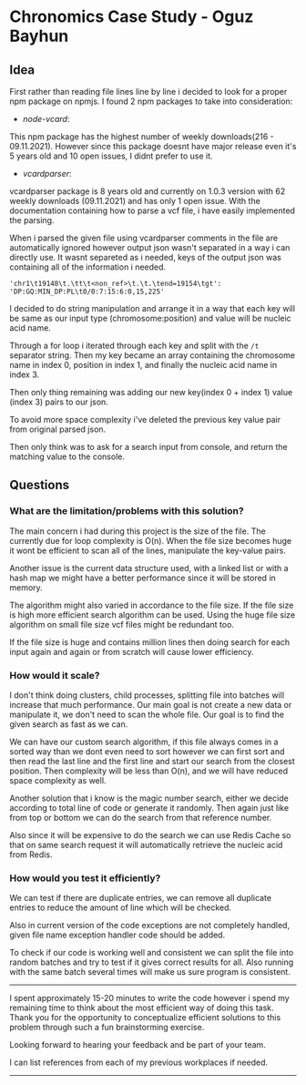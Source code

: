 # Chronomics Case Study - Oguz Bayhun

## Idea

First rather than reading file lines line by line i decided to look for a proper npm package on npmjs. I found 2 npm packages to take into consideration:
- *node-vcard*:

This npm package has the highest number of weekly downloads(216 - 09.11.2021). However since this package doesnt have major release even it's 5 years old and 10 open issues, I didnt prefer to use it.  

- *vcardparser*:

vcardparser package is 8 years old and currently on 1.0.3 version with 62 weekly downloads (09.11.2021) and has only 1 open issue. With the documentation containing how to parse a vcf file, i have easily implemented the parsing. 

When i parsed the given file using vcardparser comments in the file are automatically ignored however output json wasn't separated in a way i can directly use. It wasnt separeted as i needed, keys of the output json was containing all of the information i needed. 

`'chr1\t19148\t.\tt\t<non_ref>\t.\t.\tend=19154\tgt': 'DP:GQ:MIN_DP:PL\t0/0:7:15:6:0,15,225'`

I decided to do string manipulation and arrange it in a way that each key will be same as our input type (chromosome:position) and value will be nucleic acid name. 

Through a for loop i iterated through each key and split with the `/t` separator string. Then my key became an array containing the chromosome name in index 0, position in index 1, and finally the nucleic acid name in index 3.

Then only thing remaining was adding our new key(index 0 + index 1) value (index 3) pairs to our json. 

To avoid more space complexity i've deleted the previous key value pair from original parsed json. 

Then only think was to ask for a search input from console, and return the matching value to the console. 

## Questions

### What are the limitation/problems with this solution?

The main concern i had during this project is the size of the file. The currently due for loop complexity is O(n). When the file size becomes huge it wont be efficient to scan all of the lines, manipulate the key-value pairs.

Another issue is the current data structure used, with a linked list or with a hash map we might have a better performance since it will be stored in memory. 

The algorithm might also varied in accordance to the file size. If the file size is high more efficient search algorithm can be used. Using the huge file size algorithm on small file size vcf files might be redundant too. 

If the file size is huge and contains million lines then doing search for each input again and again or from scratch will cause lower efficiency. 


### How would it scale?

I don't think doing clusters, child processes, splitting file into batches  will increase that much performance. Our main goal is not create a new data  or manipulate it, we don't need to scan the whole file. Our goal is to find the given search as fast as we can. 

We can have our custom search algorithm, if this file always comes in a sorted way than we dont even need to sort however we can first sort and then read the last line and the first line and start our search from the closest position. Then complexity will be less than O(n), and we will have reduced space complexity as well.

Another solution that i know is the magic number search, either we decide according to total line of code or generate it randomly. Then again just like from top or bottom we can do the search from that reference number. 

Also since it will be expensive to do the search we can use Redis Cache so that on same search request it will automatically retrieve the nucleic acid from Redis. 


### How would you test it efficiently?  

We can test if there are duplicate entries, we can remove all duplicate entries to reduce the amount of line which will be checked. 

Also in current version of the code exceptions are not completely handled, given file name exception handler code should be added. 

To check if our code is working well and consistent we can split the file into random batches and try to test if it gives correct results for all. Also running with the same batch several times will make us sure program is consistent. 

---

I spent approximately 15-20 minutes to write the code however i spend my remaining time to think about the most efficient way of doing this task. Thank you for the opportunity to conceptualize efficient solutions to this problem through such a fun brainstorming exercise. 

Looking forward to hearing your feedback and be part of your team. 

I can list references from each of my previous workplaces if needed. 

---